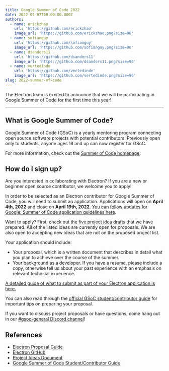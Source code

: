 ```yaml
---
title: Google Summer of Code 2022
date: 2022-03-07T00:00:00.000Z
authors:
  - name: erickzhao
    url: 'https://github.com/erickzhao'
    image_url: 'https://github.com/erickzhao.png?size=96'
  - name: sofianguy
    url: 'https://github.com/sofianguy'
    image_url: 'https://github.com/sofianguy.png?size=96'
  - name: dsanders11
    url: 'https://github.com/dsanders11'
    image_url: 'https://github.com/dsanders11.png?size=96'
  - name: vertedinde
    url: 'https://github.com/vertedinde'
    image_url: 'https://github.com/vertedinde.png?size=96'
slug: 2022-summer-of-code
---
```


The Electron team is excited to announce that we will be participating in Google Summer of Code for the first time this year!

<!-- truncate -->

---

## What is Google Summer of Code?

Google Summer of Code (GSoC) is a yearly mentoring program connecting open source software projects with potential contributors. Previously open only to students, anyone ages 18 and up can now register for GSoC.

For more information, check out the [Summer of Code homepage](https://summerofcode.withgoogle.com/).

## How do I sign up?

Are you interested in collaborating with Electron? If you are a new or beginner open source contributor, we welcome you to apply!

In order to be selected as an Electron contributor for Google Summer of Code, you will need to submit an application. Applications will open on **April 4th, 2022** and close on **April 19th, 2022**. [You can follow updates for Google: Summer of Code application guidelines here](https://opensource.googleblog.com/2021/11/expanding-google-summer-of-code-in-2022.html).

Want to apply? First, check out the [five project idea drafts](https://docs.google.com/document/d/1hJBiju0185Tga99WF3023u0uHgnfCG-J1DfzmhYHca0/edit?usp=sharing) that we have prepared. All of the listed ideas are currently open for proposals. We are also open to accepting new ideas that are not on the proposed project list.

Your application should include:

- Your proposal, which is a written document that describes in detail what you plan to achieve over the course of the summer.
- Your background as a developer. If you have a resume, please include a copy, otherwise tell us about your past experience with an emphasis on relevant technical experience.

[A detailed guide of what to submit as part of your Electron application is here.](https://docs.google.com/document/d/17vDEvxq7bEwFXO-hJX7bsnyDCx8aRK3yo-rerrxYaOk/edit?usp=sharing)

You can also read through the [official GSoC student/contributor guide](https://google.github.io/gsocguides/student/) for important tips on preparing your proposal.

If you want to discuss project proposals or have questions, come hang out in our [#gsoc-general Discord channel](https://discord.gg/w25Dn82xw9)!

## References

- [Electron Proposal Guide](https://docs.google.com/document/d/17vDEvxq7bEwFXO-hJX7bsnyDCx8aRK3yo-rerrxYaOk/edit?usp=sharing)
- [Electron GitHub](https://github.com/electron/electron)
- [Project Ideas Document](https://docs.google.com/document/d/1hJBiju0185Tga99WF3023u0uHgnfCG-J1DfzmhYHca0/edit?usp=sharing)
- [Google Summer of Code Student/Contributor Guide](https://google.github.io/gsocguides/student/)
